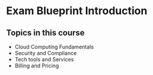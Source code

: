 # Exam Blueprint Introduction

## Topics in this course
- Cloud Computing Fundamentals
- Security and Compliance
- Tech tools and Services
- Billing and Pricing

##


